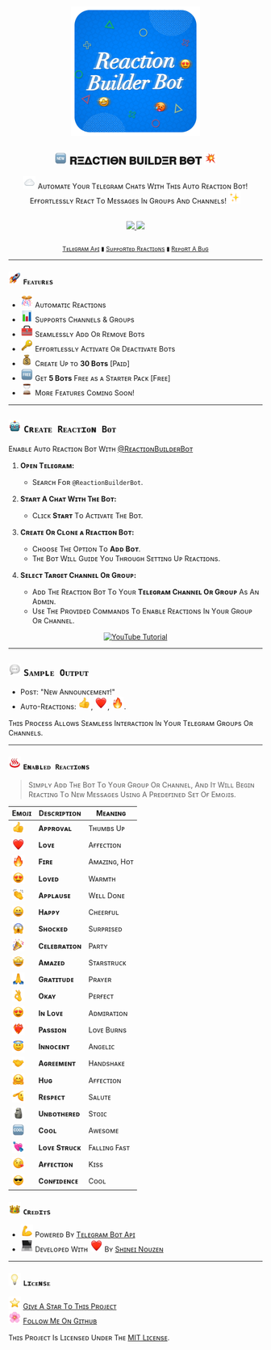 <p align="center">
  <img src="https://raw.githubusercontent.com/Shineii86/ReactionBuilderBot/refs/heads/main/resources/logo.png" width="256px" height="256px"/>
</p>

<h2 align="center">
<img src="https://raw.githubusercontent.com/Shineii86/Emojis/main/Symbols/New%20Button.webp" alt="New Button" width="25" height="25" /> <b>𝐑𝚵𝚫𝐂𝐓𝐈𝚯𝐍 𝐁𝐔𝐈𝐋𝐃𝚵𝐑 𝐁𝚯𝐓</b> <img src="https://raw.githubusercontent.com/Shineii86/Emojis/main/Symbols/Collision.webp" alt="Collision" width="25" height="25" />
</h2>

<div align="center">

<img src="https://raw.githubusercontent.com/Shineii86/Emojis/main/Animals%20and%20Nature/Cloud.webp" alt="Cloud" width="25" height="25" /> Aᴜᴛᴏᴍᴀᴛᴇ Yᴏᴜʀ Tᴇʟᴇɢʀᴀᴍ Cʜᴀᴛs Wɪᴛʜ Tʜɪs Aᴜᴛᴏ Rᴇᴀᴄᴛɪᴏɴ Bᴏᴛ! Eғғᴏʀᴛʟᴇssʟʏ Rᴇᴀᴄᴛ Tᴏ Mᴇssᴀɢᴇs Iɴ Gʀᴏᴜᴘs Aɴᴅ Cʜᴀɴɴᴇʟs! <img src="https://raw.githubusercontent.com/Shineii86/Emojis/main/Activity/Sparkles.webp" alt="Sparkles" width="25" height="25" />
</div>
<br>
<div align="center">
  <a href="https://telegram.me/ReactionCloneBot">
    <img src="https://img.shields.io/badge/Dᴇᴍᴏ-Rᴇᴀᴄᴛɪᴏɴ%20Bᴏᴛ-1cd760?logo=telegram&style=flat">
  </a>
  <a href="https://telegram.me/ReactionBuilderBot">
    <img src="https://img.shields.io/badge/Rᴇᴀᴄᴛɪᴏɴ-Bᴜɪʟᴅᴇʀ%20Bᴏᴛ-red?logo=telegram&style=flat">
  </a> <br><br>
  
<sub>
  
  <a href="https://core.telegram.org/bots/api#setmessagereaction">Tᴇʟᴇɢʀᴀᴍ Aᴘɪ</a>
  ▮
  <a href="https://core.telegram.org/bots/api#reactiontype">Sᴜᴘᴘᴏʀᴛᴇᴅ Rᴇᴀᴄᴛɪᴏɴs</a>
  ▮
  <a href="https://github.com/Shineii86/ReactionBuilderBot/issues/new">Rᴇᴘᴏʀᴛ A Bᴜɢ</a>
  
</sub>
</div>

---

### <img src="https://raw.githubusercontent.com/Shineii86/Emojis/main/Travel%20and%20Places/Rocket.webp" alt="Rocket" width="25" height="25" /> `Fᴇᴀᴛᴜʀᴇs`

- <img src="https://raw.githubusercontent.com/Shineii86/Emojis/main/Activity/Confetti%20Ball.webp" alt="Confetti Ball" width="25" height="25" /> Aᴜᴛᴏᴍᴀᴛɪᴄ Rᴇᴀᴄᴛɪᴏɴs
- <img src="https://raw.githubusercontent.com/Shineii86/Emojis/main/Objects/Bar%20Chart.webp" alt="Bar Chart" width="25" height="25" /> Sᴜᴘᴘᴏʀᴛs Cʜᴀɴɴᴇʟs & Gʀᴏᴜᴘs
- <img src="https://raw.githubusercontent.com/Shineii86/Emojis/main/Objects/Toolbox.webp" alt="Toolbox" width="25" height="25" /> Sᴇᴀᴍʟᴇssʟʏ Aᴅᴅ Oʀ Rᴇᴍᴏᴠᴇ Bᴏᴛs  
- <img src="https://raw.githubusercontent.com/Shineii86/Emojis/main/Objects/Key.webp" alt="Key" width="25" height="25" /> Eғғᴏʀᴛʟᴇssʟʏ Aᴄᴛɪᴠᴀᴛᴇ Oʀ Dᴇᴀᴄᴛɪᴠᴀᴛᴇ Bᴏᴛs  
- <img src="https://raw.githubusercontent.com/Shineii86/Emojis/main/Objects/Money%20Bag.webp" alt="Money Bag" width="25" height="25" /> Cʀᴇᴀᴛᴇ Uᴘ ᴛᴏ **30 Bᴏᴛs** [Pᴀɪᴅ]  
- <img src="https://raw.githubusercontent.com/Shineii86/Emojis/main/Symbols/Free%20Button.webp" alt="Free Button" width="25" height="25" /> Gᴇᴛ **5 Bᴏᴛs** Fʀᴇᴇ ᴀs ᴀ Sᴛᴀʀᴛᴇʀ Pᴀᴄᴋ [Fʀᴇᴇ]
- <img src="https://raw.githubusercontent.com/Shineii86/Emojis/main/Objects/Hourglass%20Done.webp" alt="Hourglass Done" width="25" height="25" /> Mᴏʀᴇ Fᴇᴀᴛᴜʀᴇs Cᴏᴍɪɴɢ Sᴏᴏɴ!

---

## <img src="https://raw.githubusercontent.com/Shineii86/Emojis/main/Smileys/Robot.webp" alt="Robot" width="25" height="25" /> **`Cʀᴇᴀᴛᴇ Rᴇᴀᴄᴛɪᴏɴ Bᴏᴛ`**

Eɴᴀʙʟᴇ Aᴜᴛᴏ Rᴇᴀᴄᴛɪᴏɴ Bᴏᴛ Wɪᴛʜ [@RᴇᴀᴄᴛɪᴏɴBᴜɪʟᴅᴇʀBᴏᴛ](https://telegram.me/ReactionBuilderBot)
1. **Oᴘᴇɴ Tᴇʟᴇɢʀᴀᴍ:**
   - Sᴇᴀʀᴄʜ Fᴏʀ `@ReactionBuilderBot`.
     
2. **Sᴛᴀʀᴛ A Cʜᴀᴛ Wɪᴛʜ Tʜᴇ Bᴏᴛ:**
   - Cʟɪᴄᴋ **Sᴛᴀʀᴛ** Tᴏ Aᴄᴛɪᴠᴀᴛᴇ Tʜᴇ Bᴏᴛ.

3. **Cʀᴇᴀᴛᴇ Oʀ Cʟᴏɴᴇ ᴀ Rᴇᴀᴄᴛɪᴏɴ Bᴏᴛ:**
   - Cʜᴏᴏsᴇ Tʜᴇ Oᴘᴛɪᴏɴ Tᴏ **Aᴅᴅ Bᴏᴛ**.
   - Tʜᴇ Bᴏᴛ Wɪʟʟ Gᴜɪᴅᴇ Yᴏᴜ Tʜʀᴏᴜɢʜ Sᴇᴛᴛɪɴɢ Uᴘ Rᴇᴀᴄᴛɪᴏɴs.
4. **Sᴇʟᴇᴄᴛ Tᴀʀɢᴇᴛ Cʜᴀɴɴᴇʟ Oʀ Gʀᴏᴜᴘ:**
   - Aᴅᴅ Tʜᴇ Rᴇᴀᴄᴛɪᴏɴ Bᴏᴛ Tᴏ Yᴏᴜʀ **Tᴇʟᴇɢʀᴀᴍ Cʜᴀɴɴᴇʟ Oʀ Gʀᴏᴜᴘ** As Aɴ Aᴅᴍɪɴ.
   - Usᴇ Tʜᴇ Pʀᴏᴠɪᴅᴇᴅ Cᴏᴍᴍᴀɴᴅs Tᴏ Eɴᴀʙʟᴇ Rᴇᴀᴄᴛɪᴏɴs Iɴ Yᴏᴜʀ Gʀᴏᴜᴘ Oʀ Cʜᴀɴɴᴇʟ.
     
<div align="center">
  
[![YouTube Tutorial](https://img.shields.io/badge/-Wᴀᴛᴄʜ%20YᴏᴜTᴜʙᴇ%20Tᴜᴛᴏʀɪᴀʟ%20Vɪᴅᴇᴏ-red?style=flat&logo=YouTube&logoColor=white)](https://youtu.be/qv01EKsU1WU "YouTube Tutorial")

</div>

---

## <img src="https://raw.githubusercontent.com/Shineii86/Emojis/main/Symbols/Speech%20Balloon.webp" alt="Speech Balloon" width="25" height="25" /> **`Sᴀᴍᴘʟᴇ Oᴜᴛᴘᴜᴛ`**
- Pᴏsᴛ: "Nᴇᴡ Aɴɴᴏᴜɴᴄᴇᴍᴇɴᴛ!"
- Aᴜᴛᴏ-Rᴇᴀᴄᴛɪᴏɴs: <img src="https://raw.githubusercontent.com/Shineii86/Emojis/main/People/Thumbs%20Up.webp" alt="Thumbs Up" width="25" height="25" />, <img src="https://raw.githubusercontent.com/Shineii86/Emojis/main/Symbols/Red%20Heart.webp" alt="Red Heart" width="25" height="25" />, <img src="https://raw.githubusercontent.com/Shineii86/Emojis/main/Symbols/Fire.webp" alt="Confetti Ball" width="25" height="25" />.

Tʜɪs Pʀᴏᴄᴇss Aʟʟᴏᴡs Sᴇᴀᴍʟᴇss Iɴᴛᴇʀᴀᴄᴛɪᴏɴ Iɴ Yᴏᴜʀ Tᴇʟᴇɢʀᴀᴍ Gʀᴏᴜᴘs Oʀ Cʜᴀɴɴᴇʟs.

---

### <img src="https://raw.githubusercontent.com/Shineii86/Emojis/main/Travel%20and%20Places/Hot%20Springs.webp" alt="Hot Springs" width="25" height="25" /> **`Eɴᴀʙʟᴇᴅ Rᴇᴀᴄᴛɪᴏɴs`**

> Sɪᴍᴘʟʏ Aᴅᴅ Tʜᴇ Bᴏᴛ Tᴏ Yᴏᴜʀ Gʀᴏᴜᴘ Oʀ Cʜᴀɴɴᴇʟ, Aɴᴅ Iᴛ Wɪʟʟ Bᴇɢɪɴ Rᴇᴀᴄᴛɪɴɢ Tᴏ Nᴇᴡ Mᴇssᴀɢᴇs Usɪɴɢ A Pʀᴇᴅᴇғɪɴᴇᴅ Sᴇᴛ Oғ Eᴍᴏᴊɪs.

| Eᴍᴏᴊɪ   | Dᴇsᴄʀɪᴘᴛɪᴏɴ      | Mᴇᴀɴɪɴɢ                 |
|---------|------------------|-------------------------|
| <img src="https://raw.githubusercontent.com/Shineii86/Emojis/main/People/Thumbs%20Up.webp" alt="Thumbs Up" width="25" height="25" />      | **Aᴘᴘʀᴏᴠᴀʟ**      | Tʜᴜᴍʙs Uᴘ              |
| <img src="https://raw.githubusercontent.com/Shineii86/Emojis/main/Symbols/Red%20Heart.webp" alt="Red Heart" width="25" height="25" />      | **Lᴏᴠᴇ**          | Aғғᴇᴄᴛɪᴏɴ              |
| <img src="https://raw.githubusercontent.com/Shineii86/Emojis/main/Symbols/Fire.webp" alt="Confetti Ball" width="25" height="25" />      | **Fɪʀᴇ**          | Aᴍᴀᴢɪɴɢ, Hᴏᴛ           |
| <img src="https://github.com/Shineii86/Emojis/raw/refs/heads/main/Smileys/Smiling%20Face%20With%20Hearts.webp" alt="Saluting Face" width="25" height="25" />      | **Lᴏᴠᴇᴅ**         | Wᴀʀᴍᴛʜ                 |
| <img src="https://raw.githubusercontent.com/Shineii86/Emojis/main/People/Clapping%20Hands.webp" alt="Clapping Hands" width="25" height="25" />      | **Aᴘᴘʟᴀᴜsᴇ**      | Wᴇʟʟ Dᴏɴᴇ              |
| <img src="https://raw.githubusercontent.com/Shineii86/Emojis/main/Smileys/Grinning%20Face%20With%20Smiling%20Eyes.webp" alt="Grinning Face With Smiling Eyes" width="25" height="25" />      | **Hᴀᴘᴘʏ**         | Cʜᴇᴇʀғᴜʟ               |
| <img src="https://raw.githubusercontent.com/Shineii86/Emojis/main/Smileys/Face%20Screaming%20In%20Fear.webp" alt="Face Screaming In Fear" width="25" height="25" />      | **Sʜᴏᴄᴋᴇᴅ**       | Sᴜʀᴘʀɪsᴇᴅ              |
| <img src="https://raw.githubusercontent.com/Shineii86/Emojis/main/Activity/Party%20Popper.webp" alt="Party Popper" width="25" height="25" />      | **Cᴇʟᴇʙʀᴀᴛɪᴏɴ**   | Pᴀʀᴛʏ                  |
| <img src="https://raw.githubusercontent.com/Shineii86/Emojis/main/Smileys/Star%20Struck.webp" alt="Star Struck" width="25" height="25" />      | **Aᴍᴀᴢᴇᴅ**        | Sᴛᴀʀsᴛʀᴜᴄᴋ             |
| <img src="https://raw.githubusercontent.com/Shineii86/Emojis/main/People/Folded%20Hands.webp" alt="Folded Hands" width="25" height="25" />      | **Gʀᴀᴛɪᴛᴜᴅᴇ**     | Pʀᴀʏᴇʀ                 |
| <img src="https://raw.githubusercontent.com/Shineii86/Emojis/main/People/Ok%20Hand.webp" alt="Ok Hand" width="25" height="25" />      | **Oᴋᴀʏ**          | Pᴇʀғᴇᴄᴛ                |
| <img src="https://raw.githubusercontent.com/Shineii86/Emojis/refs/heads/main/Smileys/Smiling%20Face%20with%20Heart%20Eyes.webp" alt="Smiling Face With Hearts" width="25" height="25" />      | **Iɴ Lᴏᴠᴇ**       | Aᴅᴍɪʀᴀᴛɪᴏɴ             |
| <img src="https://raw.githubusercontent.com/Shineii86/Emojis/main/Symbols/Heart%20On%20Fire.webp" alt="Heart On Fire" width="25" height="25" />    | **Pᴀssɪᴏɴ**       | Lᴏᴠᴇ Bᴜʀɴs             |
| <img src="https://raw.githubusercontent.com/Shineii86/Emojis/main/Smileys/Smiling%20Face%20With%20Halo.webp" alt="Smiling Face With Halo" width="25" height="25" />      | **Iɴɴᴏᴄᴇɴᴛ**      | Aɴɢᴇʟɪᴄ                |
| <img src="https://raw.githubusercontent.com/Shineii86/Emojis/main/People/Handshake.webp" alt="Handshake" width="25" height="25" />      | **Aɢʀᴇᴇᴍᴇɴᴛ**     | Hᴀɴᴅsʜᴀᴋᴇ              |
| <img src="https://raw.githubusercontent.com/Shineii86/Emojis/main/Smileys/Hugging%20Face.webp" alt="Hugging Face" width="25" height="25" />      | **Hᴜɢ**           | Aғғᴇᴄᴛɪᴏɴ              |
| <img src="https://raw.githubusercontent.com/Shineii86/Emojis/main/Smileys/Saluting%20Face.webp" alt="Saluting Face" width="25" height="25" />      | **Rᴇsᴘᴇᴄᴛ**       | Sᴀʟᴜᴛᴇ                 |
| <img src="https://raw.githubusercontent.com/Shineii86/Emojis/main/Travel%20and%20Places/Moai.webp" alt="Moai" width="25" height="25" />      | **Uɴʙᴏᴛʜᴇʀᴇᴅ**    | Sᴛᴏɪᴄ                  |
| <img src="https://raw.githubusercontent.com/Shineii86/Emojis/main/Symbols/Cool%20Button.webp" alt="Cool Button" width="25" height="25" />      | **Cᴏᴏʟ**          | Aᴡᴇsᴏᴍᴇ                |
| <img src="https://raw.githubusercontent.com/Shineii86/Emojis/main/Symbols/Heart%20With%20Arrow.webp" alt="Heart With Arrow" width="25" height="25" />      | **Lᴏᴠᴇ Sᴛʀᴜᴄᴋ**   | Fᴀʟʟɪɴɢ Fᴀsᴛ           |
| <img src="https://raw.githubusercontent.com/Shineii86/Emojis/main/Smileys/Face%20Blowing%20A%20Kiss.webp" alt="Face Blowing A Kiss" width="25" height="25" />      | **Aғғᴇᴄᴛɪᴏɴ**     | Kɪss                   |
| <img src="https://raw.githubusercontent.com/Shineii86/Emojis/main/Smileys/Smiling%20Face%20With%20Sunglasses.webp" alt="Smiling Face With Sunglasses" width="25" height="25" />      | **Cᴏɴғɪᴅᴇɴᴄᴇ**    | Cᴏᴏʟ                   |

<!---

### <img src="https://raw.githubusercontent.com/Shineii86/Emojis/main/Objects/Gem%20Stone.webp" alt="Gem Stone" width="25" height="25" /> `Sᴜʙsᴄʀɪᴘᴛɪᴏɴ Pʟᴀɴs`


| Pʟᴀɴs        | Pʀɪᴄᴇs ($) | Pʀɪᴄᴇs (₹) | Bᴏᴛs Iɴᴄʟᴜᴅᴇᴅ |
|-------------|-------------|-------------|---------------|
| **Bʀᴏɴᴢᴇ**  | Free        | Free        | 5 Bots        |
| **Sɪʟᴠᴇʀ**  | $2.50       | ₹100      | 10 Bots       |
| **Gᴏʟᴅ**    | $3.50        | ₹150     | 15 Bots       |
| **Pʟᴀᴛɪɴᴜᴍ**| $4.50        | ₹200     | 20 Bots       |

--->

### <img src="https://raw.githubusercontent.com/Shineii86/Emojis/main/Objects/Crown.webp" alt="Crown" width="25" height="25" /> `Cʀᴇᴅɪᴛs`

- <img src="https://raw.githubusercontent.com/Shineii86/Emojis/main/People/Flexed%20Biceps.webp" alt="Flexed Biceps" width="25" height="25" /> Pᴏᴡᴇʀᴇᴅ Bʏ [Tᴇʟᴇɢʀᴀᴍ Bᴏᴛ Aᴘɪ](https://core.telegram.org/bots/api)  
- <img src="https://raw.githubusercontent.com/Shineii86/Emojis/main/Objects/Laptop.webp" alt="Laptop" width="25" height="25" /> Dᴇᴠᴇʟᴏᴘᴇᴅ Wɪᴛʜ <img src="https://raw.githubusercontent.com/Shineii86/Emojis/main/Symbols/Red%20Heart.webp" alt="Red Heart" width="25" height="25" /> Bʏ [Sʜɪɴᴇɪ Nᴏᴜᴢᴇɴ](https://telegram.me/Shineii86)

---

### <img src="https://raw.githubusercontent.com/Shineii86/Emojis/main/Objects/Light%20Bulb.webp" alt="Light Bulb" width="25" height="25" /> `Lɪᴄᴇɴsᴇ`
<img src="https://raw.githubusercontent.com/Shineii86/Emojis/main/Animals%20and%20Nature/Star.webp" alt="Star" width="25" height="25" /> [Gɪᴠᴇ A Sᴛᴀʀ Tᴏ Tʜɪs Pʀᴏᴊᴇᴄᴛ](https://github.com/Shineii86/ReactionBuilderBot) <br/>
<img src="https://raw.githubusercontent.com/Shineii86/Emojis/main/Animals%20and%20Nature/Cherry%20Blossom.webp" alt="Cherry Blossom" width="25" height="25" /> [Fᴏʟʟᴏᴡ Mᴇ Oɴ Gɪᴛʜᴜʙ](https://github.com/Shineii86)<br/>

Tʜɪs Pʀᴏᴊᴇᴄᴛ Is Lɪᴄᴇɴsᴇᴅ Uɴᴅᴇʀ Tʜᴇ [MIT Lɪᴄᴇɴsᴇ](https://github.com/Shineii86/ReactionBuilderBot/blob/main/LICENSE).
